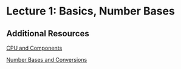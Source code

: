 # Lecture 1: Basics, Number Bases



## Additional Resources

[CPU and Components](https://www.youtube.com/watch?v=Ae6zRhgMatc)  

[Number Bases and Conversions](https://www.youtube.com/watch?v=umwSs9fNegY)  

<br>

## 